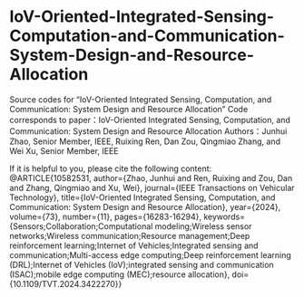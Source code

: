 # IoV-Oriented-Integrated-Sensing-Computation-and-Communication-System-Design-and-Resource-Allocation
Source codes for “IoV-Oriented Integrated Sensing, Computation, and  Communication: System Design and  Resource Allocation”
Code corresponds to paper：IoV-Oriented Integrated Sensing, Computation, and Communication: System Design and Resource Allocation
Authors：Junhui Zhao, Senior Member, IEEE, Ruixing Ren, Dan Zou, Qingmiao Zhang, and Wei Xu, Senior Member, IEEE

If it is helpful to you, please cite the following content:
@ARTICLE{10582531,
  author={Zhao, Junhui and Ren, Ruixing and Zou, Dan and Zhang, Qingmiao and Xu, Wei},
  journal={IEEE Transactions on Vehicular Technology}, 
  title={IoV-Oriented Integrated Sensing, Computation, and Communication: System Design and Resource Allocation}, 
  year={2024},
  volume={73},
  number={11},
  pages={16283-16294},
  keywords={Sensors;Collaboration;Computational modeling;Wireless sensor networks;Wireless communication;Resource management;Deep reinforcement learning;Internet of Vehicles;Integrated sensing and communication;Multi-access edge computing;Deep reinforcement learning (DRL);Internet of Vehicles (IoV);integrated sensing and communication (ISAC);mobile edge computing (MEC);resource allocation},
  doi={10.1109/TVT.2024.3422270}}
